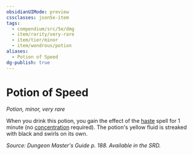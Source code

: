 ```yaml
---
obsidianUIMode: preview
cssclasses: json5e-item
tags:
  - compendium/src/5e/dmg
  - item/rarity/very-rare
  - item/tier/minor
  - item/wondrous/potion
aliases:
  - Potion of Speed
dg-publish: true
---
```

# Potion of Speed
*Potion, minor, very rare*  


When you drink this potion, you gain the effect of the [haste](/Admin/CLI/spells/haste.md) spell for 1 minute (no [concentration](/3-Mechanics/CLI/rules/conditions.md#concentration) required). The potion's yellow fluid is streaked with black and swirls on its own.

*Source: Dungeon Master's Guide p. 188. Available in the SRD.*
